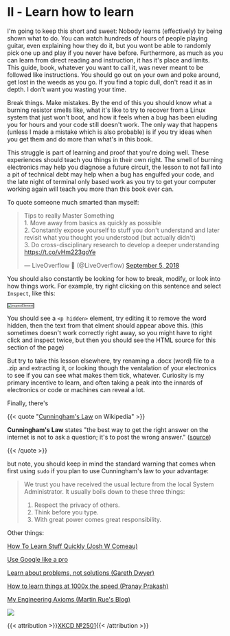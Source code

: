 # Ⅱ - Learn how to learn

I'm going to keep this short and sweet: Nobody learns (effectively) by being shown what to do. You can watch hundreds of hours of people playing guitar, even explaining how they do it, but you wont be able to randomly pick one up and play if you never have before. Furthermore, as much as you can learn from direct reading and instruction, it has it's place and limits. This guide, book, whatever you want to call it, was never meant to be followed like instructions. You should go out on your own and poke around, get lost in the weeds as you go. If you find a topic dull, don't read it as in depth. I don't want you wasting your time.

Break things. Make mistakes. By the end of this you should know what a burning resistor smells like, what it's like to try to recover from a Linux system that just won't boot, and how it feels when a bug has been eluding you for hours and your code still doesn't work. The only way that happens (unless I made a mistake which is also probable) is if you try ideas when you get them and do more than what's in this book.

This struggle is part of learning and proof that you're doing well. These experiences should teach you things in their own right. The smell of burning electronics may help you diagnose a future circuit, the lesson to not fall into a pit of technical debt may help when a bug has engulfed your code, and the late night of terminal only based work as you try to get your computer working again will teach you more than this book ever can.

To quote someone much smarted than myself:

<blockquote class="twitter-tweet"><p lang="en" dir="ltr">Tips to really Master Something<br>1. Move away from basics as quickly as possible<br>2. Constantly expose yourself to stuff you don&#39;t understand and later revisit what you thought you understood (but actually didn&#39;t)<br>3. Do cross-disciplinary research to develop a deeper understanding <a href="https://t.co/vHm223qoYe">https://t.co/vHm223qoYe</a></p>&mdash; LiveOverflow 🔴 (@LiveOverflow) <a href="https://twitter.com/LiveOverflow/status/1037296510583689216?ref_src=twsrc%5Etfw">September 5, 2018</a></blockquote> <script async src="https://platform.twitter.com/widgets.js" charset="utf-8"></script>

You should also constantly be looking for how to break, modify, or look into how things work. For example, try right clicking on this sentence and select `Inspect`, like this:

<img src="/eng/inspectElement.webp" alt="inspectElement" style="zoom:50%; border: 5px solid #555;" />

<p hidden> <b> OwO, What's this? </b> <p>

You should see a `<p hidden>` element, try editing it to remove the word hidden, then the text from that elment should appear above this.  (this sometimes doesn't work correctly right away, so you might have to right click and inspect twice, but then you should see the HTML source for this section of the page)

But try to take this lesson elsewhere, try renaming a .docx (word) file to a .zip and extracting it, or looking though the ventalation of your electronics to see if you can see what makes them tick, whatever. Curiosity is my primary incentive to learn, and often taking a peak into the innards of electronics or code or machines can reveal a lot.

Finally, there's

{{< quote "[Cunningham's Law](https://meta.wikimedia.org/wiki/Cunningham's_Law) on Wikipedia" >}}

**Cunningham's Law** states "the best way to get the right answer on the internet is not to ask a question; it's to post the wrong answer." ([source](https://meta.wikimedia.org/wiki/Cunningham's_Law))

{{< /quote >}}

but note, you should keep in mind the standard warning that comes when first using `sudo` if you plan to use Cunningham's law to your advantage:

> We trust you have received the usual lecture from the local System
> Administrator. It usually boils down to these three things:
> 
> 1) Respect the privacy of others.
> 2) Think before you type.
> 3) With great power comes great responsibility.

Other things:

[How To Learn Stuff Quickly (Josh W Comeau)](https://www.joshwcomeau.com/blog/how-to-learn-stuff-quickly/)

[Use Google like a pro](https://markodenic.com/use-google-like-a-pro/)

[Learn about problems, not solutions (Gareth Dwyer)](https://dwyer.co.za/problems-not-solutions.html)

[How to learn things at 1000x the speed (Pranay Prakash)](https://pranay.gp/how-to-learn-things-at-1000x-the-speed)

[My Engineering Axioms (Martin Rue's Blog)](https://martinrue.com/my-engineering-axioms/)

![](https://imgs.xkcd.com/comics/average_familiarity.png)

{{< attribution >}}[XKCD №2501](https://xkcd.com/2501/){{< /attribution >}}

